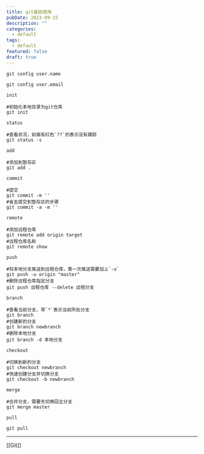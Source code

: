 ```yaml
---
title: git基础使用
pubDate: 2023-09-15
description: ""
categories:
  - default
tags:
  - default
featured: false
draft: true
---
```

```shell
git config user.name

git config user.email
```

`init`

```shell
#初始化本地目录为git仓库
git init
```

`status`

```shell
#查看状况，前面有红色`??`的表示没有跟踪
git status -s
```

`add`

```shell
#添加到暂存区
git add .
```

`commit`

```shell
#提交
git commit -m ''
#省去提交到暂存区的步骤
git commit -a -m ''
```

`remote`

```shell
#添加远程仓库
git remote add origin target
#远程仓库名称
git remote show
```

`push`

```shell
#将本地分支推送到远程仓库，第一次推送需要加上`-u`
git push -u origin "master"
#删除远程仓库指定分支
git push 远程仓库 --delete 远程分支
```

`branch`

```shell
#查看当前分支，带`*`表示当前所处分支
git branch
#创建新的分支
git branch newbranch
#删除本地分支
git branch -d 本地分支
```

`checkout`

```shell
#切换到新的分支
git checkout newbranch
#快速创建分支并切换分支
git checkout -b newbranch
```

`merge`

```shell
#合并分支，需要先切换回主分支
git merge master
```

`pull`

```shell
git pull
```

---

[[Git]]
